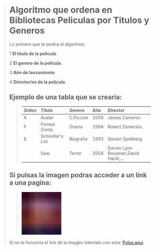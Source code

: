># Algoritmo que ordena en Bibliotecas Peliculas por Titulos y Generos
> Lo primero que te pedira el algoritmo:
>
>1 **El titulo de la pelicula**.
>
>2 **El genero de la pelicula**.
>
>3 **Año de lanzamiento**.
>
>4 **Director/es de la pelicula**.
>  
>## Ejemplo de una tabla que se crearia:
>> |***Orden***|***Titulo***|***Genero***|***Año***|***Director***|
>> |:----|:-----|:-----|:--|:-------|
>> |A    |Avatar |C.Ficcion| 2009|James Cameron|
>> |F    |Forrest Gump|Drama|1994|Robert Zemeckis|
>> |S    |Schindler's List|Biografia|1993|Steven Spielberg|
>> |     |Saw|Terror|2004|Darren Lynn Bousman,David Hackl,...|   
>
>
>## Si pulsas la imagen podras acceder a un link a una pagina: 
>> <a href="https://www.lasmejorespeliculasdelahistoriadelcine.com/p/listado-por-generos.html?m=1"><img src="./imagenes/zorro.jpg" height="140" width="130"/></a>
>
> Si no te funciona el link de la imagen intentalo con esta:
> [Pulsa aqui](https://www.lasmejorespeliculasdelahistoriadelcine.com/p/listado-por-generos.html?m=1)
